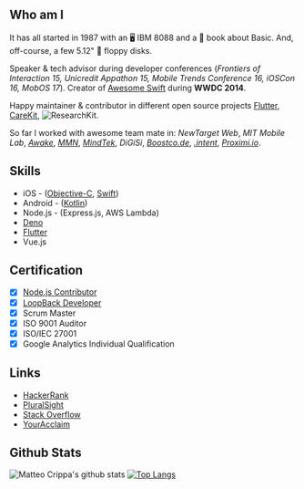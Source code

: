 <!--
**matteocrippa/matteocrippa** is a ✨ _special_ ✨ repository because its `README.md` (this file) appears on your GitHub profile.
-->

## Who am I

It has all started in 1987 with an 🖥️ IBM 8088 and a 📘 book about Basic. And, off-course, a few 5.12" 💾 floppy disks.

Speaker & tech advisor during developer conferences (_Frontiers of Interaction 15, Unicredit Appathon 15, Mobile Trends Conference 16, iOSCon 16, MobOS 17_).
Creator of [Awesome Swift](https://github.com/matteocrippa/awesome-swift) during **WWDC 2014**.

Happy maintainer & contributor in different open source projects [Flutter](https://github.com/flutter/flutter), [CareKit](https://github.com/carekit-apple/CareKit), ![ResearchKit](https://github.com/ResearchKit/ResearchKit).

So far I worked with awesome team mate in: _NewTarget Web_, _MIT Mobile Lab_, _[Awake](https://awake.us)_, _[MMN](https://www.mmn.it/)_, _[MindTek](https://www.mindtek.it/)_, _DiGiSi_, _[Boostco.de](https://boostco.de)_, _[.intent](https://withintent.com)_, _[Proximi.io](https://proximi.io)_.

## Skills

- iOS - ([Objective-C](https://github.com/matteocrippa?tab=repositories&q=&type=&language=objective-c), [Swift](https://github.com/matteocrippa?tab=repositories&q=&type=&language=swift))
- Android - ([Kotlin](https://github.com/matteocrippa?tab=repositories&q=&type=&language=kotlin))
- Node.js - (Express.js, AWS Lambda)
- [Deno](https://github.com/matteocrippa?tab=repositories&q=&type=&language=typescript)
- [Flutter](https://github.com/matteocrippa?tab=repositories&q=&type=&language=dart)
- Vue.js

## Certification

- [x] [Node.js Contributor](https://www.youracclaim.com/badges/9b5aba92-6d4e-4e6e-bf7e-ca6b9d9b9ccf/linked_in_profile)
- [x] [LoopBack Developer](https://www.youracclaim.com/badges/cbdb1a17-7285-4e37-a93d-89d1ea2176dc/linked_in_profile)
- [x] Scrum Master
- [x] ISO 9001 Auditor
- [x] ISO/IEC 27001
- [x] Google Analytics Individual Qualification

## Links

- [HackerRank](https://www.hackerrank.com/matteo_crippa)
- [PluralSight](https://app.pluralsight.com/profile/matteo-crippa)
- [Stack Overflow](https://stackoverflow.com/users/187754/matteo-crippa)
- [YourAcclaim](https://www.youracclaim.com/users/matteo-crippa/badges)

## Github Stats

![Matteo Crippa's github stats](https://github-readme-stats.vercel.app/api?username=matteocrippa&show_icons=true&count_private=true)
[![Top Langs](https://github-readme-stats.vercel.app/api/top-langs/?username=matteocrippa&count_private=true&hide=c)](https://github.com/matteocrippa)
